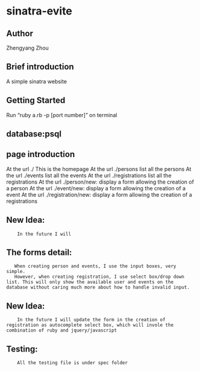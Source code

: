# sinatra-evite

## Author
Zhengyang Zhou


## Brief introduction
A simple sinatra website

## Getting Started
Run “ruby a.rb -p [port number]” on terminal

## database:psql


## page introduction
At the url ./    This is the homepage
At the url ./persons list all the persons
At the url ./events list all the events
At the url ./registrations list all the registrations
At the url ./person/new: display a form allowing the creation of a person
At the url ./event/new: display a form allowing the creation of a event
At the url ./registration/new: display a form allowing the creation of a registrations

## New Idea:
        In the future I will 

## The forms detail:
       When creating person and events, I use the input boxes, very simple.
       However, when creating registration, I use select box/drop down list. This will only show the available user and events on the database without caring much more about how to handle invalid input.
       
## New Idea:
        In the future I will update the form in the creation of registration as autocomplete select box, which will invole the combination of ruby and jquery/javascript

## Testing:
        All the testing file is under spec folder


